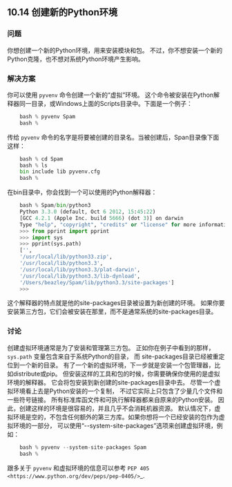 ## 10.14 创建新的Python环境 ##
### 问题 ###
你想创建一个新的Python环境，用来安装模块和包。
不过，你不想安装一个新的Python克隆，也不想对系统Python环境产生影响。
### 解决方案 ###
你可以使用 ``pyvenv`` 命令创建一个新的“虚拟”环境。
这个命令被安装在Python解释器同一目录，或Windows上面的Scripts目录中。下面是一个例子：
```python
    bash % pyvenv Spam
    bash %

```
传给 ``pyvenv`` 命令的名字是将要被创建的目录名。当被创建后，Span目录像下面这样：
```python
    bash % cd Spam
    bash % ls
    bin include lib pyvenv.cfg
    bash %

```
在bin目录中，你会找到一个可以使用的Python解释器：
```python
    bash % Spam/bin/python3
    Python 3.3.0 (default, Oct 6 2012, 15:45:22)
    [GCC 4.2.1 (Apple Inc. build 5666) (dot 3)] on darwin
    Type "help", "copyright", "credits" or "license" for more information.
    >>> from pprint import pprint
    >>> import sys
    >>> pprint(sys.path)
    ['',
    '/usr/local/lib/python33.zip',
    '/usr/local/lib/python3.3',
    '/usr/local/lib/python3.3/plat-darwin',
    '/usr/local/lib/python3.3/lib-dynload',
    '/Users/beazley/Spam/lib/python3.3/site-packages']
    >>>

```
这个解释器的特点就是他的site-packages目录被设置为新创建的环境。
如果你要安装第三方包，它们会被安装在那里，而不是通常系统的site-packages目录。
### 讨论 ###
创建虚拟环境通常是为了安装和管理第三方包。
正如你在例子中看到的那样，``sys.path`` 变量包含来自于系统Python的目录，
而 site-packages目录已经被重定位到一个新的目录。
有了一个新的虚拟环境，下一步就是安装一个包管理器，比如distribute或pip。
但安装这样的工具和包的时候，你需要确保你使用的是虚拟环境的解释器。
它会将包安装到新创建的site-packages目录中去。
尽管一个虚拟环境看上去是Python安装的一个复制，
不过它实际上只包含了少量几个文件和一些符号链接。
所有标准库函文件和可执行解释器都来自原来的Python安装。
因此，创建这样的环境是很容易的，并且几乎不会消耗机器资源。
默认情况下，虚拟环境是空的，不包含任何额外的第三方库。如果你想将一个已经安装的包作为虚拟环境的一部分，
可以使用“--system-site-packages”选项来创建虚拟环境，例如：
```python
    bash % pyvenv --system-site-packages Spam
    bash %

```
跟多关于 ``pyvenv`` 和虚拟环境的信息可以参考
`PEP 405 <https://www.python.org/dev/peps/pep-0405/>`_.
